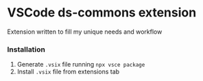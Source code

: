 # VSCode ds-commons extension

Extension written to fill my unique needs and workflow

### Installation
1. Generate `.vsix` file running `npx vsce package`
2. Install `.vsix` file from extensions tab
